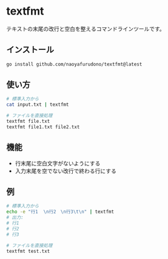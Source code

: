 # textfmt

テキストの末尾の改行と空白を整えるコマンドラインツールです。

## インストール

```bash
go install github.com/naoyafurudono/textfmt@latest
```

## 使い方

```bash
# 標準入力から
cat input.txt | textfmt

# ファイルを直接処理
textfmt file.txt
textfmt file1.txt file2.txt
```

## 機能

- 行末尾に空白文字がないようにする
- 入力末尾を空でない改行で終わる行にする

## 例

```bash
# 標準入力から
echo -e "行1  \n行2　\n行3\t\n" | textfmt
# 出力:
# 行1
# 行2
# 行3

# ファイルを直接処理
textfmt test.txt
```
